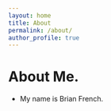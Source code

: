 ```yaml
---
layout: home
title: About
permalink: /about/
author_profile: true
---
```


# About Me.

- My name is Brian French.